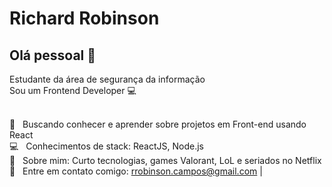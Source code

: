
# Richard Robinson

## Olá pessoal 👋
Estudante da área de segurança da informação <br />
Sou um Frontend Developer :computer:

 <br/> :purple_heart: &nbsp; Buscando conhecer e aprender sobre projetos em Front-end usando React
 <br/> :computer: &nbsp; Conhecimentos de stack: ReactJS, Node.js
 <br/> 💬  &nbsp; Sobre mim: Curto tecnologias, games Valorant, LoL e seriados no Netflix
 <br/> :email: &nbsp; Entre em contato comigo: rrobinson.campos@gmail.com
| 
